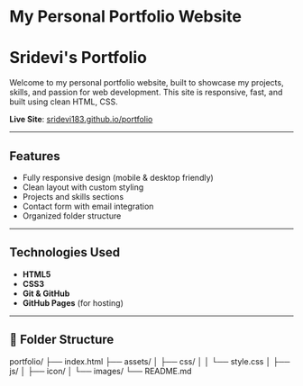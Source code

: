 # My Personal Portfolio Website
# Sridevi's Portfolio

Welcome to my personal portfolio website, built to showcase my projects, skills, and passion for web development. This site is responsive, fast, and built using clean HTML, CSS.

**Live Site**: [sridevi183.github.io/portfolio](https://sridevi183.github.io/portfolio/)

---

## Features

-  Fully responsive design (mobile & desktop friendly)
-  Clean layout with custom styling
-  Projects and skills sections
-  Contact form with email integration
-  Organized folder structure

---

## Technologies Used

- **HTML5**
- **CSS3**
- **Git & GitHub**
- **GitHub Pages** (for hosting)

---

## 📁 Folder Structure

portfolio/
├── index.html
├── assets/
│ ├── css/
│ │ └── style.css
│ ├── js/
│ ├── icon/
│ └── images/
└── README.md

